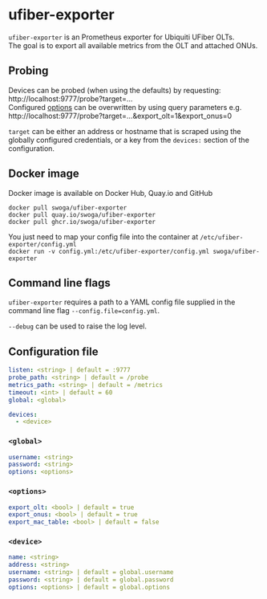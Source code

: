# ufiber-exporter
`ufiber-exporter` is an Prometheus exporter for Ubiquiti UFiber OLTs.  
The goal is to export all available metrics from the OLT and attached ONUs.

## Probing
Devices can be probed (when using the defaults) by requesting:  
http://localhost:9777/probe?target=...  
Configured [options](#options) can be overwritten by using query parameters e.g.  
http://localhost:9777/probe?target=...&export_olt=1&export_onus=0

`target` can be either an address or hostname that is scraped using the globally configured credentials, or a key from the `devices:` section of the configuration.

## Docker image

Docker image is available on Docker Hub, Quay.io and GitHub

`docker pull swoga/ufiber-exporter`  
`docker pull quay.io/swoga/ufiber-exporter`  
`docker pull ghcr.io/swoga/ufiber-exporter`

You just need to map your config file into the container at `/etc/ufiber-exporter/config.yml`  
`docker run -v config.yml:/etc/ufiber-exporter/config.yml swoga/ufiber-exporter`

## Command line flags
`ufiber-exporter` requires a path to a YAML config file supplied in the command line flag `--config.file=config.yml`.

`--debug` can be used to raise the log level.

## Configuration file
```yaml
listen: <string> | default = :9777
probe_path: <string> | default = /probe
metrics_path: <string> | default = /metrics
timeout: <int> | default = 60
global: <global>

devices:
  - <device>
```

### `<global>`
```yaml
username: <string>
password: <string>
options: <options>
```

### `<options>`
```yaml
export_olt: <bool> | default = true
export_onus: <bool> | default = true
export_mac_table: <bool> | default = false
```

### `<device>`
```yaml
name: <string>
address: <string>
username: <string> | default = global.username
password: <string> | default = global.password
options: <options> | default = global.options
```
